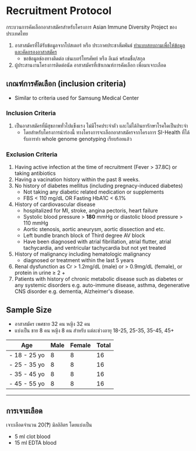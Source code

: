 # Recruitment Protocol

กระบวนการคัดเลือกอาสาสมัครสำหรับโครงการ Asian Immune Diversity Project ของประเทศไทย

1. อาสาสมัครที่ได้รับข้อมูลจากโปสเตอร์ หรือ ประกาศประชาสัมพันธ์ [ทำแบบสอบถามเพื่อให้ข้อมูลและคัดกรองอาสาสมัคร](https://docs.google.com/forms/d/e/1FAIpQLSfHyFMP5PS0_-a3Se7pEsbTL220ntNUYHxYDywi00G2UTgiAg/viewform) 
    - ขอข้อมูลช่องทางติดต่อ เช่นเบอร์โทรศัพท์ หรือ อีเมล์ พร้อมชื่อ/สกุล
2. ผู้ประสานงานโครงการติดต่อนัด อาสาสมัครที่เข้าเกณฑ์การคัดเลือก เพื่อมาเจาะเลือด

## เกณฑ์การคัดเลือก (inclusion criteria) 
* Similar to criteria used for Samsung Medical Center

### Inclusion Criteria
1. เป็นอาสาสมัครที่มีสุขภาพทั่วไปแข็งแรง ไม่มีโรคประจำตัว และไม่ได้กินยารักษาโรคใดเป็นประจำ
    - โดยสำหรับโครงการนำร่องนี้ ทางโครงการจะเลือกอาสาสมัครจากโครงการ SI-Health ที่ได้รับการทำ whole genome genotyping เรียบร้อยแล้ว

### Exclusion Criteria
1. Having active infection at the time of recruitment (Fever > 37.8C) or taking antibiotics
2. Having a vacination history within the past 8 weeks.
3. No history of diabetes mellitus (including pregnacy-induced diabetes)
    - Not taking any diabetic related medication or supplements 
    - FBS < 110 mg/dL OR Fasting HbA1C < 6.1%
4. History of cardiovascular disease
    - hospitalized for MI, stroke, angina pectoris, heart failure 
    - Systolic blood pressure > **180** mmHg or diastolic blood pressure > 110 mmHg
    - Aortic stenosis, aortic aneurysm, aortic dissection and etc.
    - Left bundle branch block of Third degree AV block
    - Have been diagnosed with atrial fibrillation, atrial flutter, atrial tachycardia, and ventricular tachycardia but not yet treated
5. History of malignancy including hematologic malignancy
    - diagnosed or treatment within the last 5 years
6. Renal dysfunction as Cr > 1.2mg/dL (male) or > 0.9mg/dL (female), or protein in urine ≥ 2 +
7. Patients with history of chronic metabolic disease such as diabetes or any systemic disorders e.g. auto-immune disease, asthma, degenerative CNS disorder e.g. dementia, Alzheimer's disease. 

## Sample Size
- อาสาสมัคร เพศชาย 32 คน หญิง 32 คน
- แบ่งเป็น ชาย 8 คน หญิง 8 คน สำหรับ แต่ละช่วงอายุ 18-25, 25-35, 35-45, 45+ 

|        Age       | Male | Female | Total |
|------------------|------|--------|-------|
|    - 18 - 25 yo  |   8  |    8   |   16  |
|    - 25 - 35 yo  |   8  |    8   |   16  |
|    - 35 - 45 yo  |   8  |    8   |   16  |
|    - 45 - 55 yo  |   8  |    8   |   16  |
---------------------------------------------

## การเจาะเลือด
เจาะเลือดจำนวน 20(**?**) มิลลิลิตร โดยแบ่งเป็น
- 5 ml clot blood
- 15 ml EDTA blood
